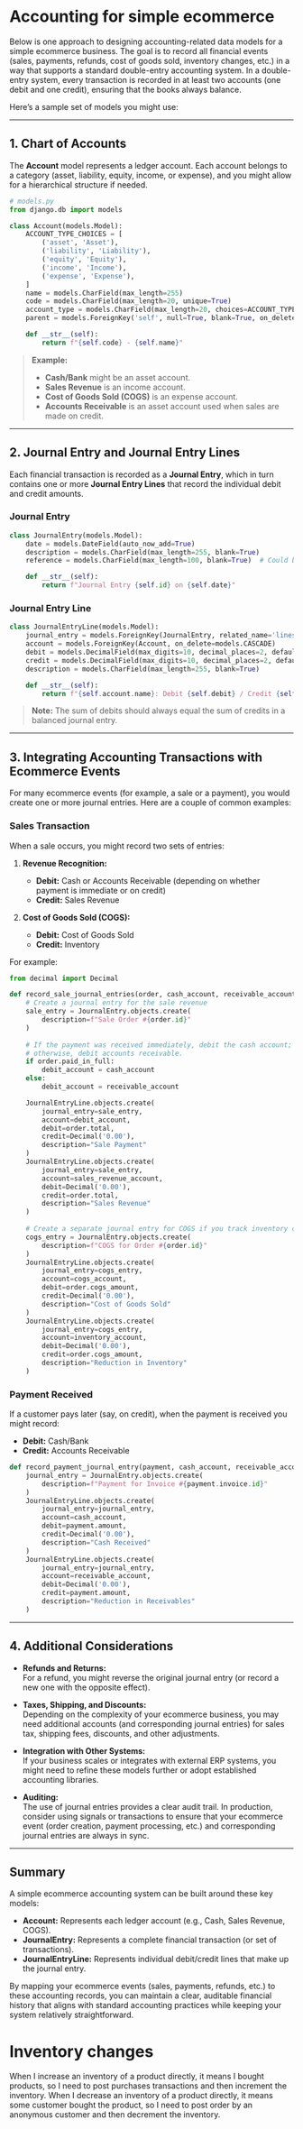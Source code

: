 # Accounting for simple ecommerce

Below is one approach to designing accounting-related data models for a simple ecommerce business. The goal is to record all financial events (sales, payments, refunds, cost of goods sold, inventory changes, etc.) in a way that supports a standard double-entry accounting system. In a double-entry system, every transaction is recorded in at least two accounts (one debit and one credit), ensuring that the books always balance.

Here’s a sample set of models you might use:

---

## 1. Chart of Accounts

The **Account** model represents a ledger account. Each account belongs to a category (asset, liability, equity, income, or expense), and you might allow for a hierarchical structure if needed.

```python
# models.py
from django.db import models

class Account(models.Model):
    ACCOUNT_TYPE_CHOICES = [
        ('asset', 'Asset'),
        ('liability', 'Liability'),
        ('equity', 'Equity'),
        ('income', 'Income'),
        ('expense', 'Expense'),
    ]
    name = models.CharField(max_length=255)
    code = models.CharField(max_length=20, unique=True)
    account_type = models.CharField(max_length=20, choices=ACCOUNT_TYPE_CHOICES)
    parent = models.ForeignKey('self', null=True, blank=True, on_delete=models.SET_NULL, related_name='children')

    def __str__(self):
        return f"{self.code} - {self.name}"
```

> **Example:**  
> - **Cash/Bank** might be an asset account.  
> - **Sales Revenue** is an income account.  
> - **Cost of Goods Sold (COGS)** is an expense account.  
> - **Accounts Receivable** is an asset account used when sales are made on credit.

---

## 2. Journal Entry and Journal Entry Lines

Each financial transaction is recorded as a **Journal Entry**, which in turn contains one or more **Journal Entry Lines** that record the individual debit and credit amounts.

### Journal Entry

```python
class JournalEntry(models.Model):
    date = models.DateField(auto_now_add=True)
    description = models.CharField(max_length=255, blank=True)
    reference = models.CharField(max_length=100, blank=True)  # Could be an order number, invoice ID, etc.

    def __str__(self):
        return f"Journal Entry {self.id} on {self.date}"
```

### Journal Entry Line

```python
class JournalEntryLine(models.Model):
    journal_entry = models.ForeignKey(JournalEntry, related_name='lines', on_delete=models.CASCADE)
    account = models.ForeignKey(Account, on_delete=models.CASCADE)
    debit = models.DecimalField(max_digits=10, decimal_places=2, default=0)
    credit = models.DecimalField(max_digits=10, decimal_places=2, default=0)
    description = models.CharField(max_length=255, blank=True)

    def __str__(self):
        return f"{self.account.name}: Debit {self.debit} / Credit {self.credit}"
```

> **Note:** The sum of debits should always equal the sum of credits in a balanced journal entry.

---

## 3. Integrating Accounting Transactions with Ecommerce Events

For many ecommerce events (for example, a sale or a payment), you would create one or more journal entries. Here are a couple of common examples:

### Sales Transaction

When a sale occurs, you might record two sets of entries:

1. **Revenue Recognition:**

   - **Debit:** Cash or Accounts Receivable (depending on whether payment is immediate or on credit)  
   - **Credit:** Sales Revenue

2. **Cost of Goods Sold (COGS):**

   - **Debit:** Cost of Goods Sold  
   - **Credit:** Inventory

For example:

```python
from decimal import Decimal

def record_sale_journal_entries(order, cash_account, receivable_account, sales_revenue_account, cogs_account, inventory_account):
    # Create a journal entry for the sale revenue
    sale_entry = JournalEntry.objects.create(
        description=f"Sale Order #{order.id}"
    )
    
    # If the payment was received immediately, debit the cash account;
    # otherwise, debit accounts receivable.
    if order.paid_in_full:
        debit_account = cash_account
    else:
        debit_account = receivable_account

    JournalEntryLine.objects.create(
        journal_entry=sale_entry,
        account=debit_account,
        debit=order.total,
        credit=Decimal('0.00'),
        description="Sale Payment"
    )
    JournalEntryLine.objects.create(
        journal_entry=sale_entry,
        account=sales_revenue_account,
        debit=Decimal('0.00'),
        credit=order.total,
        description="Sales Revenue"
    )
    
    # Create a separate journal entry for COGS if you track inventory costs:
    cogs_entry = JournalEntry.objects.create(
        description=f"COGS for Order #{order.id}"
    )
    JournalEntryLine.objects.create(
        journal_entry=cogs_entry,
        account=cogs_account,
        debit=order.cogs_amount,
        credit=Decimal('0.00'),
        description="Cost of Goods Sold"
    )
    JournalEntryLine.objects.create(
        journal_entry=cogs_entry,
        account=inventory_account,
        debit=Decimal('0.00'),
        credit=order.cogs_amount,
        description="Reduction in Inventory"
    )
```

### Payment Received

If a customer pays later (say, on credit), when the payment is received you might record:

- **Debit:** Cash/Bank  
- **Credit:** Accounts Receivable

```python
def record_payment_journal_entry(payment, cash_account, receivable_account):
    journal_entry = JournalEntry.objects.create(
        description=f"Payment for Invoice #{payment.invoice.id}"
    )
    JournalEntryLine.objects.create(
        journal_entry=journal_entry,
        account=cash_account,
        debit=payment.amount,
        credit=Decimal('0.00'),
        description="Cash Received"
    )
    JournalEntryLine.objects.create(
        journal_entry=journal_entry,
        account=receivable_account,
        debit=Decimal('0.00'),
        credit=payment.amount,
        description="Reduction in Receivables"
    )
```

---

## 4. Additional Considerations

- **Refunds and Returns:**  
  For a refund, you might reverse the original journal entry (or record a new one with the opposite effect).

- **Taxes, Shipping, and Discounts:**  
  Depending on the complexity of your ecommerce business, you may need additional accounts (and corresponding journal entries) for sales tax, shipping fees, discounts, and other adjustments.

- **Integration with Other Systems:**  
  If your business scales or integrates with external ERP systems, you might need to refine these models further or adopt established accounting libraries.

- **Auditing:**  
  The use of journal entries provides a clear audit trail. In production, consider using signals or transactions to ensure that your ecommerce event (order creation, payment processing, etc.) and corresponding journal entries are always in sync.

---

## Summary

A simple ecommerce accounting system can be built around these key models:

- **Account:** Represents each ledger account (e.g., Cash, Sales Revenue, COGS).  
- **JournalEntry:** Represents a complete financial transaction (or set of transactions).  
- **JournalEntryLine:** Represents individual debit/credit lines that make up the journal entry.

By mapping your ecommerce events (sales, payments, refunds, etc.) to these accounting records, you can maintain a clear, auditable financial history that aligns with standard accounting practices while keeping your system relatively straightforward.


# Inventory changes
When I increase an inventory of a product directly, it means I bought products, so I need to post purchases transactions and then increment the inventory.
When I decrease an inventory of a product directly, it means some customer bought the product, so I need to post order by an anonymous customer and then decrement the inventory.